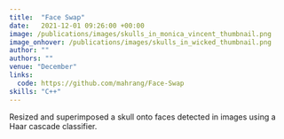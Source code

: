 ```yaml
---
title:  "Face Swap"
date:   2021-12-01 09:26:00 +00:00
image: /publications/images/skulls_in_monica_vincent_thumbnail.png
image_onhover: /publications/images/skulls_in_wicked_thumbnail.png
author: ""
authors: ""
venue: "December"
links:
  code: https://github.com/mahrang/Face-Swap
skills: "C++"
---
```

Resized and superimposed a skull onto faces detected in images using a Haar cascade classifier.
